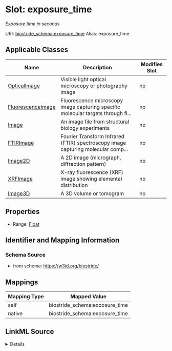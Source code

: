 

# Slot: exposure_time 


_Exposure time in seconds_





URI: [biostride_schema:exposure_time](https://w3id.org/biostride/schema/exposure_time)
Alias: exposure_time

<!-- no inheritance hierarchy -->





## Applicable Classes

| Name | Description | Modifies Slot |
| --- | --- | --- |
| [OpticalImage](OpticalImage.md) | Visible light optical microscopy or photography image |  no  |
| [FluorescenceImage](FluorescenceImage.md) | Fluorescence microscopy image capturing specific molecular targets through fl... |  no  |
| [Image](Image.md) | An image file from structural biology experiments |  no  |
| [FTIRImage](FTIRImage.md) | Fourier Transform Infrared (FTIR) spectroscopy image capturing molecular comp... |  no  |
| [Image2D](Image2D.md) | A 2D image (micrograph, diffraction pattern) |  no  |
| [XRFImage](XRFImage.md) | X-ray fluorescence (XRF) image showing elemental distribution |  no  |
| [Image3D](Image3D.md) | A 3D volume or tomogram |  no  |






## Properties

* Range: [Float](Float.md)




## Identifier and Mapping Information






### Schema Source


* from schema: https://w3id.org/biostride/




## Mappings

| Mapping Type | Mapped Value |
| ---  | ---  |
| self | biostride_schema:exposure_time |
| native | biostride_schema:exposure_time |




## LinkML Source

<details>
```yaml
name: exposure_time
description: Exposure time in seconds
from_schema: https://w3id.org/biostride/
rank: 1000
alias: exposure_time
owner: Image
domain_of:
- Image
range: float

```
</details>